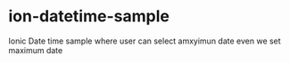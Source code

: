 # ion-datetime-sample
Ionic Date time sample where user can select amxyimun date even we set maximum date 
